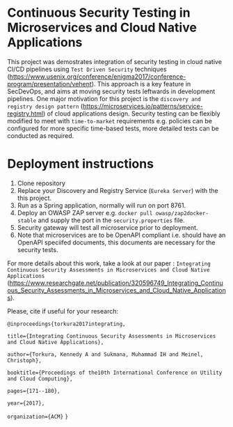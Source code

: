 # Continuous Security Testing in Microservices and Cloud Native Applications
This project was demostrates integration of security testing in cloud native CI/CD pipelines using `Test Driven Security` techniques (https://www.usenix.org/conference/enigma2017/conference-program/presentation/vehent). This approach is a key feature in SecDevOps, and aims at moving security tests leftwards in development pipelines.
One major motivation for this project is the `discovery and registry design pattern` (https://microservices.io/patterns/service-registry.html) of cloud applications design.
Security testing can be flexibly modified to meet with `time-to-market` requirements e.g. policies can be configured for more specific time-based tests, more detailed tests can be conducted as required. 

# Deployment instructions
1. Clone repository
2. Replace your Discovery and Registry Service (`Eureka Server`) with the this project.
3. Run as a Spring application, normally will run on port 8761.
4. Deploy an OWASP ZAP server e.g. `docker pull owasp/zap2docker-stable` and supply the port in the `security.properties` file.
5. Security gateway will test all microservice prior to deployment. 
6. Note that microservices are to be OpenAPI compliant i.e. should have an OpenAPI speciifed documents, this documents are necessary for the security tests.
 
For more details about this work, take a look at our paper : `Integrating Continuous Security Assessments in Microservices and Cloud Native Applications` (https://www.researchgate.net/publication/320596749_Integrating_Continuous_Security_Assessments_in_Microservices_and_Cloud_Native_Applications).

Please, cite if useful for your research:

`@inproceedings{torkura2017integrating,`

  `title={Integrating Continuous Security Assessments in Microservices and Cloud Native Applications},`
  
  `author={Torkura, Kennedy A and Sukmana, Muhammad IH and Meinel, Christoph},`
  
  `booktitle={Proceedings of the10th International Conference on Utility and Cloud Computing},`
  
  `pages={171--180},`
  
  `year={2017},`
  
  `organization={ACM}`
`}`
